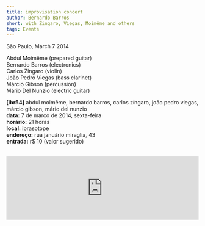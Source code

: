 ```yaml
---
title: improvisation concert 
author: Bernardo Barros
short: with Zingaro, Viegas, Moimême and others
tags: Events
---
```


São Paulo, March 7 2014

Abdul Moimême (prepared guitar)  
Bernardo Barros (electronics)  
Carlos Zingaro (violin)  
João Pedro Viegas (bass clarinet)  
Márcio Gibson (percussion)  
Mário Del Nunzio (electric guitar)  


**[ibr54]** abdul moimême, bernardo barros, carlos zíngaro, joão pedro viegas, márcio gibson, mário del nunzio  
**data:** 7 de março de 2014, sexta-feira  
**horário:** 21 horas  
**local:** ibrasotope  
**endereço:** rua januário miraglia, 43  
**entrada:** r$ 10 (valor sugerido)


</br>

<iframe width="100%" height="166" scrolling="no" frameborder="no" src="https://w.soundcloud.com/player/?url=https%3A//api.soundcloud.com/tracks/144145251&amp;color=ff5500&amp;auto_play=false&amp;hide_related=false&amp;show_artwork=true"></iframe>
